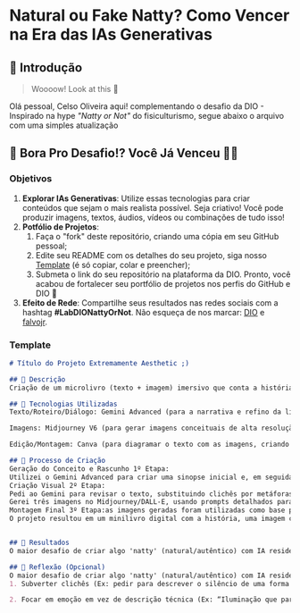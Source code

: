 # Natural ou Fake Natty? Como Vencer na Era das IAs Generativas

## 🚀 Introdução

> Woooow! Look at this 👀

Olá pessoal, Celso Oliveira aqui! complementando o desafio da DIO - Inspirado na hype _"Natty or Not"_ do fisiculturismo, segue abaixo o arquivo com uma simples atualização

## 🎯 Bora Pro Desafio!? Você Já Venceu 💪🤓

### Objetivos

1. **Explorar IAs Generativas**: Utilize essas tecnologias para criar conteúdos que sejam o mais realista possível. Seja criativo! Você pode produzir imagens, textos, áudios, vídeos ou combinações de tudo isso!
1. **Potfólio de Projetos**:
    1. Faça o "fork" deste repositório, criando uma cópia em seu GitHub pessoal;
    2. Edite seu README com os detalhes do seu projeto, siga nosso [Template](#template) (é só copiar, colar e preencher);
    3. Submeta o link do seu repositório na plataforma da DIO. Pronto, você acabou de fortalecer seu portfólio de projetos nos perfis do GitHub e DIO 🚀
1. **Efeito de Rede**: Compartilhe seus resultados nas redes sociais com a hashtag **#LabDIONattyOrNot**. Não esqueça de nos marcar: [DIO](https://www.linkedin.com/school/dio-makethechange) e [falvojr](https://www.linkedin.com/in/falvojr).

### Template

```markdown
# Título do Projeto Extremamente Aesthetic ;)

## 📒 Descrição
Criação de um microlivro (texto + imagem) imersivo que conta a história de um encontro casual em uma cidade futurista, utilizando IAs generativas para texto, imagens conceituais e uma trilha sonora ambiente "lo-fi" para complementar a leitura. O objetivo é testar o quão "humano" e atmosférico o resultado pode ser.

## 🤖 Tecnologias Utilizadas
Texto/Roteiro/Diálogo: Gemini Advanced (para a narrativa e refino da linguagem para um tom mais natural/poético).

Imagens: Midjourney V6 (para gerar imagens conceituais de alta resolução e coerência com o texto, focando em iluminação e cinematografia).

Edição/Montagem: Canva (para diagramar o texto com as imagens, criando a estética de um "livro de bolso digital").

## 🧐 Processo de Criação
Geração do Conceito e Rascunho 1º Etapa:
Utilizei o Gemini Advanced para criar uma sinopse inicial e, em seguida, gerar um texto curto com ênfase em descrições sensoriais (cheiro de chuva, luzes de néon, etc.). O prompt focou em: "Um breve encontro casual, diálogo minimalista, cenário de metrópole futurista chuvosa, tom melancólico e contemplativo."
Criação Visual 2º Etapa:
Pedi ao Gemini para revisar o texto, substituindo clichês por metáforas mais originais, buscando o tom "natty" e autêntico.
Gerei três imagens no Midjourney/DALL-E, usando prompts detalhados para garantir a coerência visual
Montagem Final 3º Etapa:as imagens geradas foram utilizadas como base para um design no Canva para a geracao de um curto ebook, e o texto diagramado dentro desta imagem.
O projeto resultou em um minilivro digital com a história, uma imagem conceitual. O resultado é extremamente atmosférico.


## 🚀 Resultados
O maior desafio de criar algo 'natty' (natural/autêntico) com IA reside na edição humana dos prompts. A primeira geração de um texto ou imagem tende a ser previsível. O "natty" só surge quando o humano age como um curador de prompts, forçando a IA a:

## 💭 Reflexão (Opcional)
O maior desafio de criar algo 'natty' (natural/autêntico) com IA reside na edição humana dos prompts. A primeira geração de um texto ou imagem tende a ser previsível. O "natty" só surge quando o humano age como um curador de prompts, forçando a IA a:
1. Subverter clichês (Ex: pedir para descrever o silêncio de uma forma nova, em vez de apenas dizer que estava silencioso).

2. Focar em emoção em vez de descrição técnica (Ex: “Iluminação que parece saudade” em vez de “Low-key lighting”).

